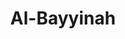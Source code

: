 ---
title: "Al-Bayyinah"
arabic: "البيّنة"
no: 98
arabic_no: ٩٨
ayah: 8
prev: al-qadr
next: az-zalzalah
---